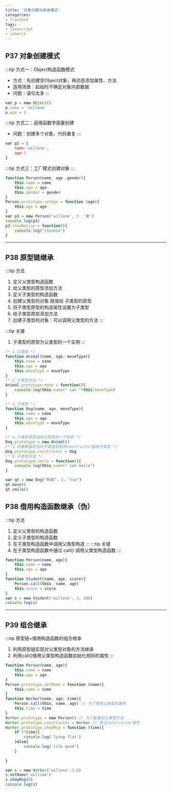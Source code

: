 ```yaml
---
title: '对象创建与继承模式'
categories:
- frontend
tags:
- javascript
- inherit
---
```


## P37 对象创建模式
:::tip 方式一：Object构造函数模式
* 方式：先创建空Object对象，再动态添加属性、方法
* 适用场景：起始时不确定对象内部数据
* 问题：语句太多
:::
```js
var p = new Object()
p.name = 'willone'
p.age = 3
```

:::tip 方式二：适用函数字面量创建
* 问题：创建多个对象，代码重复
:::
```js
var p2 = {
    name:'willone',
    age:3
}
```

:::tip 方式三：工厂模式创建对象
:::
```js
function Person(name, age ,gender){
    this.name = name
    this.age = age
    this.gender = gender
}
Person.prototype.setAge = function (age){
    this.age = age
}
var p3 = new Person('willone', 3 ,'男')
console.log(p3)
p3.showNation = function(){
    console.log("chinese")
}
```
---

## P38 原型链继承
:::tip 方法
1. 定义父类型构造函数
2. 给父类型的原型添加方法
3. 定义子类型的构造函数
4. 创建父类型的对象 赋值给 子类型的原型
5. 将子类型原型的构造属性设置为子类型
6. 给子类型原型添加方法
7. 创建子类型的对象：可以调用父类型的方法
:::

:::tip 关键
1. 子类型的原型为父类型的一个实例
:::

```js
/* 1.父类型 */
function Animal(name, age, moveType){
    this.name = name
    this.age = age
    this.moveType = moveType
}
/* 2.父类型方法 */
Animal.prototype.move = function(){
    console.log(this.name+" can "+this.moveType)
}

/* 3.子类型 */
function Dog(name, age, moveType){
    this.name = name
    this.age = age
    this.moveType = moveType
}

/* 4.子类型原型指向父类型的一个实例 */
Dog.prototype = new Animal()
/* 5.将重新指定后的子类型原型的constructor指向子类型 */
Dog.prototype.constructor = Dog
/* 6.子类型方法 */
Dog.prototype.smile = function(){
    console.log(this.name+" can smile")
}

var qt = new Dog("秋田", 2, "run")
qt.move()
qt.smile()
```

## P38 借用构造函数继承（伪）
:::tip 方法
1. 定义父类型的构造函数
2. 定义子类型的构造函数
3. 在子类型构造函数中调用父类型构造
:::
:::tip 关键
1. 在子类型构造函数中通过 call() 调用父类型构造函数
:::
```js
function Person(name, age){
    this.name = name
    this.age = age
}
function Student(name, age, score){
    Person.call(this, name, age)
    this.score = score
}
var s = new Student('willone', 3, 100)
console.log(s)
```
---

## P39 组合继承
:::tip 原型链+借用构造函数的组合继承
1. 利用原型链实现对父类型对象的方法继承
2. 利用call()借用父类型构造函数初始化相同的属性
:::
```js
function Person(name, age){
    this.name = name
    this.age = age
}
Person.prototype.setName = function (name){
    this.name = name
}
function Worker(name, age, time){
    Person.call(this, name, age) // 为了使用父类型的属性
    this.time = time
}
Worker.prototype = new Person() // 为了能看到父类型方法
Worker.prototype.constructor = Worker // 修正constructor属性
Worker.prototype.showMsg = function (time){
    if (!time){
        console.log('lying flat')
    }else{
        console.log('life good')
    }
    
}

var s = new Worker('willone',3,0)
s.setName('william')
s.showMsg(0)
console.log(s)
```